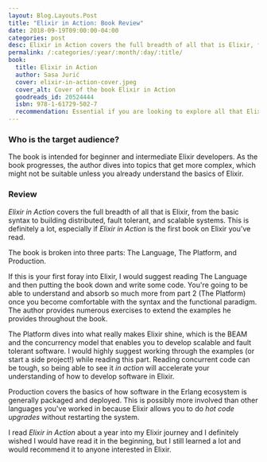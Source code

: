 ```yaml
---
layout: Blog.Layouts.Post
title: "Elixir in Action: Book Review"
date: 2018-09-19T09:00:00-04:00
categories: post
desc: Elixir in Action covers the full breadth of all that is Elixir, from the basic syntax to building distributed, fault tolerant, and scalable systems.
permalink: /:categories/:year/:month/:day/:title/
book:
  title: Elixir in Action
  author: Sasa Jurić
  cover: elixir-in-action-cover.jpeg
  cover_alt: Cover of the book Elixir in Action
  goodreads_id: 20524444
  isbn: 978-1-61729-502-7
  recommendation: Essential if you are looking to explore all that Elixir has to offer.
---
```


### Who is the target audience?

The book is intended for beginner and intermediate Elixir developers. As the book progresses, the author dives into topics that get more complex, which might not be suitable unless you already understand the basics of Elixir.

### Review

_Elixir in Action_ covers the full breadth of all that is Elixir, from the basic syntax to building distributed, fault tolerant, and scalable systems. This is definitely a lot, especially if _Elixir in Action_ is the first book on Elixir you've read. 

The book is broken into three parts: The Language, The Platform, and Production. 

If this is your first foray into Elixir, I would suggest reading The Language and then putting the book down and write some code. You're going to be able to understand and absorb so much more from part 2 (The Platform) once you become comfortable with the syntax and the functional paradigm. The author provides numerous exercises to extend the examples he provides throughout the book.

The Platform dives into what really makes Elixir shine, which is the BEAM and the concurrency model that enables you to develop scalable and fault tolerant software. I would highly suggest working through the examples (or start a side project!) while reading this part. Reading concurrent code can be tough, so being able to see it _in action_ will accelerate your understanding of how to develop software in Elixir.

Production covers the basics of how software in the Erlang ecosystem is generally packaged and deployed. This is possibly more involved than other languages you've worked in because Elixir allows you to do _hot code upgrades_ without restarting the system. 

I read _Elixir in Action_ about a year into my Elixir journey and I definitely wished I would have read it in the beginning, but I still learned a lot and would recommend it to anyone interested in Elixir.

